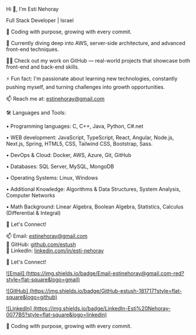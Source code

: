 Hi 👋, I'm Esti Nehoray

Full Stack Developer | Israel

🎯 Coding with purpose, growing with every commit.

🌱 Currently diving deep into AWS, server-side architecture, and advanced front-end techniques.

👨‍💻 Check out my work on GitHub — real-world projects that showcase both front-end and back-end skills.

⚡ Fun fact: I'm passionate about learning new technologies, constantly pushing myself, and turning challenges into growth opportunities.

📫 Reach me at: estinehoray@gmail.com


🛠️ Languages and Tools:

• Programming languages: C, C++, Java, Python, C#.net

• WEB development: JavaScript, TypeScript, React, Angular, Node.js, Next.js, Spring, HTML5, CSS, Tailwind CSS, Bootstrap, Sass. 

• DevOps & Cloud: Docker, AWS, Azure, Git, GitHub

• Databases: SQL Server, MySQL, MongoDB

• Operating Systems: Linux, Windows

• Additional  Knowledge: Algorithms & Data Structures, System Analysis, Computer Networks

• Math Background: Linear Algebra, Boolean Algebra, Statistics, Calculus (Differential & Integral)

🤝 Let's Connect!

📫 Email: [estinehoray@gmail.com](mailto:estinehoray@gmail.com)  
🐙 GitHub: [github.com/estush](https://github.com/estush)  
🔗 LinkedIn: [linkedin.com/in/esti-nehoray](https://www.linkedin.com/in/esti-nehoray/)

🤝 Let's Connect!

[![Email] (https://img.shields.io/badge/Email-estinehoray@gmail.com-red?style=flat-square&logo=gmail)](mailto:estinehoray@gmail.com)

[![GitHub] (https://img.shields.io/badge/GitHub-estush-181717?style=flat-square&logo=github)](https://github.com/estush)

[![LinkedIn] (https://img.shields.io/badge/LinkedIn-Esti%20Nehoray-0077B5?style=flat-square&logo=linkedin)](https://www.linkedin.com/in/esti-nehoray/)


🎯 Coding with purpose, growing with every commit.
